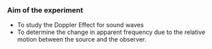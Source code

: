 ### Aim of the experiment
- To study the Doppler Effect for sound waves 
- To determine the change in apparent frequency due to the relative motion between the source and the observer.
